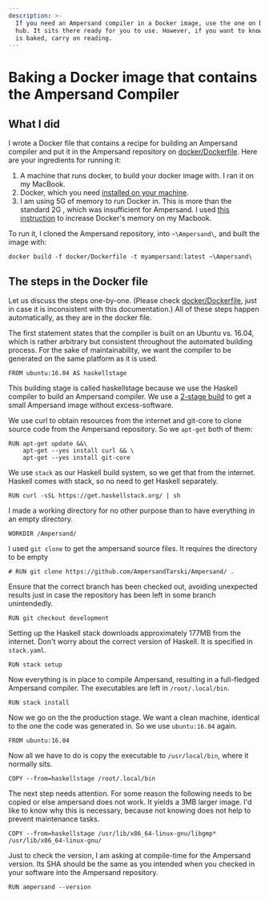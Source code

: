 ```yaml
---
description: >-
  If you need an Ampersand compiler in a Docker image, use the one on Docker
  hub. It sits there ready for you to use. However, if you want to know how it
  is baked, carry on reading.
---
```


# Baking a Docker image that contains the Ampersand Compiler

## What I did

I wrote a Docker file that contains a recipe for building an Ampersand compiler and put it in the Ampersand repository on [docker/Dockerfile](https://github.com/AmpersandTarski/Ampersand/blob/feature/dockerize/docker/Dockerfile). Here are your ingredients for running it:

1. A machine that runs docker, to build your docker image with. I ran it on my MacBook.
2. Docker, which you need [installed on your machine](https://docs.docker.com/install/).
3. I am using 5G of memory to run Docker in. This is more than the standard 2G , which was insufficient for Ampersand. I used [this instruction](https://stackoverflow.com/questions/44533319/how-to-assign-more-memory-to-docker-container/44533437#44533437) to increase Docker's memory on my Macbook.

To run it, I cloned the Ampersand repository, into `~\Ampersand\`, and built the image with:

```text
docker build -f docker/Dockerfile -t myampersand:latest ~\Ampersand\
```

## The steps in the Docker file

Let us discuss the steps one-by-one. \(Please check [docker/Dockerfile](https://github.com/AmpersandTarski/Ampersand/blob/feature/dockerize/docker/Dockerfile), just in case it is inconsistent with this documentation.\) All of these steps happen automatically, as they are in the docker file.

The first statement states that the compiler is built on an Ubuntu vs. 16.04, which is rather arbitrary but consistent throughout the automated building process. For the sake of maintainability, we want the compiler to be generated on the same platform as it is used.

```text
FROM ubuntu:16.04 AS haskellstage
```

This building stage is called haskellstage because we use the Haskell compiler to build an Ampersand compiler. We use a [2-stage build](https://docs.docker.com/develop/develop-images/multistage-build/) to get a small Ampersand image without excess-software.

We use curl to obtain resources from the internet and git-core to clone source code from the Ampersand repository. So we `apt-get` both of them:

```text
RUN apt-get update &&\
    apt-get --yes install curl && \
    apt-get --yes install git-core
```

We use `stack` as our Haskell build system, so we get that from the internet. Haskell comes with stack, so no need to get Haskell separately.

```text
RUN curl -sSL https://get.haskellstack.org/ | sh
```

I made a working directory for no other purpose than to have everything in an empty directory.

```text
WORKDIR /Ampersand/
```

I used `git clone` to get the ampersand source files. It requires the directory to be empty

```text
# RUN git clone https://github.com/AmpersandTarski/Ampersand/ .
```

Ensure that the correct branch has been checked out, avoiding unexpected results just in case the repository has been left in some branch unintendedly.

```text
RUN git checkout development
```

Setting up the Haskell stack downloads approximately 177MB from the internet. Don't worry about the correct version of Haskell. It is specified in `stack.yaml`.

```text
RUN stack setup
```

Now everything is in place to compile Ampersand, resulting in a full-fledged Ampersand compiler. The executables are left in `/root/.local/bin`.

```text
RUN stack install
```

Now we go on the the production stage. We want a clean machine, identical to the one the code was generated in. So we use `ubuntu:16.04` again.

```text
FROM ubuntu:16.04
```

Now all we have to do is copy the executable to `/usr/local/bin`, where it normally sits.

```text
COPY --from=haskellstage /root/.local/bin
```

The next step needs attention. For some reason the following needs to be copied or else ampersand does not work. It yields a 3MB larger image. I'd like to know why this is necessary, because not knowing does not help to prevent maintenance tasks.

```text
COPY --from=haskellstage /usr/lib/x86_64-linux-gnu/libgmp* /usr/lib/x86_64-linux-gnu/
```

Just to check the version, I am asking at compile-time for the Ampersand version. Its SHA should be the same as you intended when you checked in your software into the Ampersand repository.

```text
RUN ampersand --version
```

